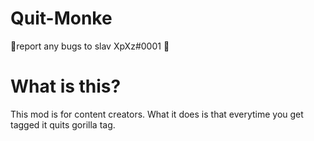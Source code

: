 # Quit-Monke

📌report any bugs to slav XpXz#0001 📌


# What is this?

This mod is for content creators.
What it does is that everytime you get tagged it quits gorilla tag.
